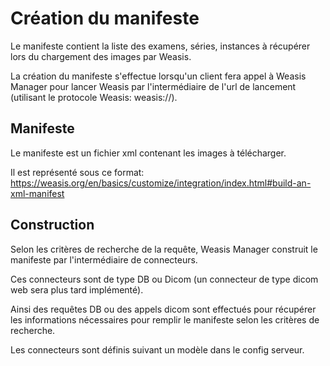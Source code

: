 # Création du manifeste

Le manifeste contient la liste des examens, séries, instances à récupérer lors du chargement des images par Weasis.

La création du manifeste s'effectue lorsqu'un client fera appel à Weasis Manager pour lancer Weasis par l'intermédiaire de l'url de lancement (utilisant le protocole Weasis: weasis://).

## Manifeste
Le manifeste est un fichier xml contenant les images à télécharger.

Il est représenté sous ce format: https://weasis.org/en/basics/customize/integration/index.html#build-an-xml-manifest


## Construction

Selon les critères de recherche de la requête, Weasis Manager construit le manifeste par l'intermédiaire de connecteurs.

Ces connecteurs sont de type DB ou Dicom (un connecteur de type dicom web sera plus tard implémenté).

Ainsi des requêtes DB ou des appels dicom sont effectués pour récupérer les informations nécessaires pour remplir le manifeste selon les critères de recherche.

Les connecteurs sont définis suivant un modèle dans le config serveur.

